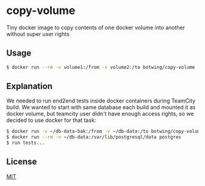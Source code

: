# copy-volume
Tiny docker image to copy contents of one docker volume into another without super user rights

## Usage

```bash
$ docker run --rm -v volume1:/from -v volume2:/to botwing/copy-volume
```
## Explanation
We needed to run end2end tests inside docker containers during TeamCity build. We wanted to start with same database each build and mounted it as docker volume, but teamcity user didn't have enough access rights, so we decided to use docker for that task:

```bash
$ docker run -v ~/db-data-bak:/from -v ~/db-data:/to botwing/copy-volume
$ docker run --rm -v ~/db-data:/var/lib/postgresql/data postgres
$ run tests...
```

## License

[MIT](LICENSE)
